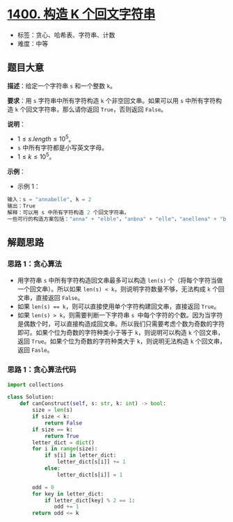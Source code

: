 # [1400. 构造 K 个回文字符串](https://leetcode.cn/problems/construct-k-palindrome-strings/)

- 标签：贪心、哈希表、字符串、计数
- 难度：中等

## 题目大意

**描述**：给定一个字符串 `s` 和一个整数 `k`。

**要求**：用 `s` 字符串中所有字符构造 `k` 个非空回文串。如果可以用 `s` 中所有字符构造 `k` 个回文字符串，那么请你返回 `True`，否则返回 `False`。

**说明**：

- $1 \le s.length \le 10^5$。
- `s` 中所有字符都是小写英文字母。
- $1 \le k \le 10^5$。

**示例**：

- 示例 1：

```python
输入：s = "annabelle", k = 2
输出：True
解释：可以用 s 中所有字符构造 2 个回文字符串。
一些可行的构造方案包括："anna" + "elble"，"anbna" + "elle"，"anellena" + "b"
```

## 解题思路

### 思路 1：贪心算法

- 用字符串 `s` 中所有字符构造回文串最多可以构造 `len(s)` 个（将每个字符当做一个回文串）。所以如果 `len(s) < k`，则说明字符数量不够，无法构成 `k` 个回文串，直接返回 `False`。
- 如果 `len(s) == k`，则可以直接使用单个字符构建回文串，直接返回 `True`。
- 如果 `len(s) > k`，则需要判断一下字符串 `s `中每个字符的个数。因为当字符是偶数个时，可以直接构造成回文串。所以我们只需要考虑个数为奇数的字符即可。如果个位为奇数的字符种类小于等于 `k`，则说明可以构造 `k` 个回文串，返回 `True`。如果个位为奇数的字符种类大于 `k`，则说明无法构造 `k` 个回文串，返回 `Fasle`。

### 思路 1：贪心算法代码

```python
import collections

class Solution:
    def canConstruct(self, s: str, k: int) -> bool:
        size = len(s)
        if size < k:
            return False
        if size == k:
            return True
        letter_dict = dict()
        for i in range(size):
            if s[i] in letter_dict:
                letter_dict[s[i]] += 1
            else:
                letter_dict[s[i]] = 1

        odd = 0
        for key in letter_dict:
            if letter_dict[key] % 2 == 1:
               odd += 1
        return odd <= k
```
